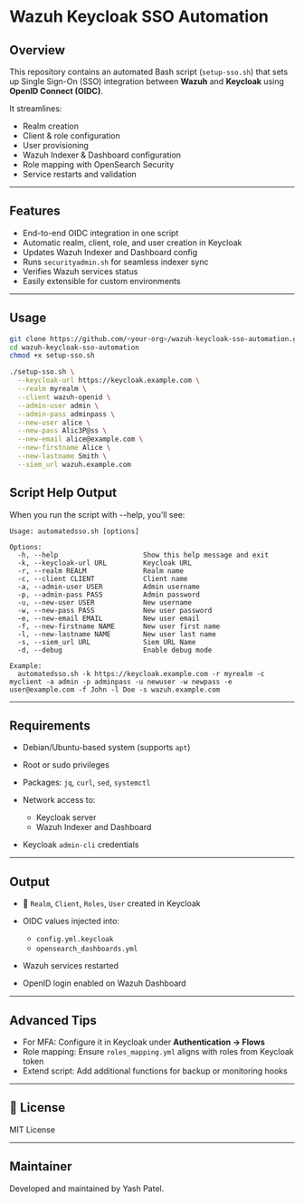 # Wazuh Keycloak SSO Automation

## Overview

This repository contains an automated Bash script (`setup-sso.sh`) that sets up Single Sign-On (SSO) integration between **Wazuh** and **Keycloak** using **OpenID Connect (OIDC)**.

It streamlines:

* Realm creation
* Client & role configuration
* User provisioning
* Wazuh Indexer & Dashboard configuration
* Role mapping with OpenSearch Security
* Service restarts and validation

---

## Features

* End-to-end OIDC integration in one script
* Automatic realm, client, role, and user creation in Keycloak
* Updates Wazuh Indexer and Dashboard config
* Runs `securityadmin.sh` for seamless indexer sync
* Verifies Wazuh services status
* Easily extensible for custom environments

---

## Usage

```bash
git clone https://github.com/<your-org>/wazuh-keycloak-sso-automation.git
cd wazuh-keycloak-sso-automation
chmod +x setup-sso.sh

./setup-sso.sh \
  --keycloak-url https://keycloak.example.com \
  --realm myrealm \
  --client wazuh-openid \
  --admin-user admin \
  --admin-pass adminpass \
  --new-user alice \
  --new-pass Alic3P@ss \
  --new-email alice@example.com \
  --new-firstname Alice \
  --new-lastname Smith \
  --siem_url wazuh.example.com
```
## Script Help Output

When you run the script with --help, you’ll see:
```
Usage: automatedsso.sh [options]

Options:
  -h, --help                     Show this help message and exit
  -k, --keycloak-url URL         Keycloak URL
  -r, --realm REALM              Realm name
  -c, --client CLIENT            Client name
  -a, --admin-user USER          Admin username
  -p, --admin-pass PASS          Admin password
  -u, --new-user USER            New username
  -w, --new-pass PASS            New user password
  -e, --new-email EMAIL          New user email
  -f, --new-firstname NAME       New user first name
  -l, --new-lastname NAME        New user last name
  -s, --siem_url URL             Siem URL Name
  -d, --debug                    Enable debug mode
```
```
Example:
  automatedsso.sh -k https://keycloak.example.com -r myrealm -c myclient -a admin -p adminpass -u newuser -w newpass -e user@example.com -f John -l Doe -s wazuh.example.com
```
---

## Requirements

* Debian/Ubuntu-based system (supports `apt`)
* Root or sudo privileges
* Packages: `jq`, `curl`, `sed`, `systemctl`
* Network access to:

  * Keycloak server
  * Wazuh Indexer and Dashboard
* Keycloak `admin-cli` credentials

---

## Output

* 🔧 `Realm`, `Client`, `Roles`, `User` created in Keycloak
* OIDC values injected into:

  * `config.yml.keycloak`
  * `opensearch_dashboards.yml`
* Wazuh services restarted
* OpenID login enabled on Wazuh Dashboard

---

## Advanced Tips

* For MFA: Configure it in Keycloak under **Authentication → Flows**
* Role mapping: Ensure `roles_mapping.yml` aligns with roles from Keycloak token
* Extend script: Add additional functions for backup or monitoring hooks

---

## 📄 License

MIT License

---

## Maintainer

Developed and maintained by Yash Patel.

